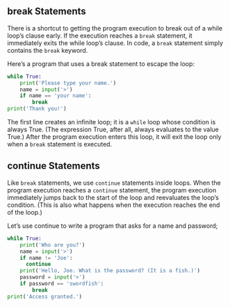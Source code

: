 ## break Statements
There is a shortcut to getting the program execution to break out of a while loop’s clause early. If the execution reaches a `break` statement, it immediately exits the while loop’s clause. In code, a `break` statement simply contains the `break` keyword.  

Here’s a program that uses a break statement to escape the loop:
```python
while True:
    print('Please type your name.')
    name = input('>')
    if name == 'your name':
        break
print('Thank you!') 
```
The first line creates an infinite loop; it is a `while` loop whose condition is always True. (The expression True, after all, always evaluates to the value True.) After the program execution enters this loop, it will exit the loop only when a `break` statement is executed.

## continue Statements
Like `break` statements, we use `continue` statements inside loops. When the program execution reaches a `continue` statement, the program execution immediately jumps back to the start of the loop and reevaluates the loop’s condition. (This is also what happens when the execution reaches the end of the loop.)  

Let’s use continue to write a program that asks for a name and password;  
```python
while True:
    print('Who are you?')
    name = input('>')
    if name != 'Joe':
      continue
    print('Hello, Joe. What is the password? (It is a fish.)')
    password = input('>')
    if password == 'swordfish':
        break
print('Access granted.')
```
